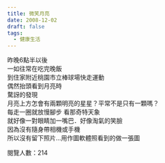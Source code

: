 ```yaml
---
title: 微笑月亮
date: 2008-12-02
draft: false
tags:
  - 健康生活
---
```

昨晚6點半以後  
一如往常在吃完晚飯  
到住家附近桃園市立棒球場快走運動  
偶然抬頭看到月亮時  
騖訝的發現  
月亮上方怎會有兩顆明亮的星星？平常不是只有一顆嗎？  
每走一圈就放慢腳步 看那奇特天象  
就好像一對眼睛加一嘴巴．好像淘氣的笑臉  
因為沒有隨身帶相機或手機  
所以沒有留下照片…用作圖軟體照看到的做一張圖  


閱覽人數：214